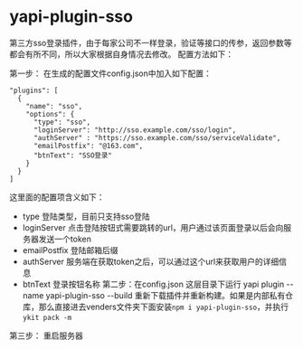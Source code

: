 # yapi-plugin-sso
第三方sso登录插件，由于每家公司不一样登录，验证等接口的传参，返回参数等都会有所不同，所以大家根据自身情况去修改。
配置方法如下：

第一步： 在生成的配置文件config.json中加入如下配置：

```
"plugins": [
  {
    "name": "sso",
    "options": {
      "type": "sso",
      "loginServer": "http://sso.example.com/sso/login",
      "authServer" : "https://sso.example.com/sso/serviceValidate",
      "emailPostfix": "@163.com",
      "btnText": "SSO登录"
    }
  }
]
```
这里面的配置项含义如下：

- type 登陆类型，目前只支持sso登陆
- loginServer 点击登陆按钮式需要跳转的url，用户通过该页面登录以后会向服务器发送一个token
- emailPostfix 登陆邮箱后缀
- authServer 服务端在获取token之后，可以通过这个url来获取用户的详细信息
- btnText 登录按钮名称
第二步：在config.json 这层目录下运行 yapi plugin --name yapi-plugin-sso --build 重新下载插件并重新构建。如果是内部私有仓库，那么直接进去venders文件夹下面安装`npm i yapi-plugin-sso`，并执行`ykit pack -m`

第三步： 重启服务器
